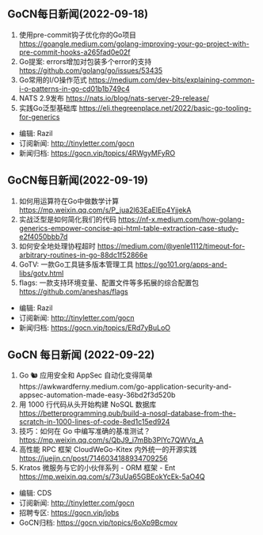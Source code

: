 ## GoCN每日新闻(2022-09-18)

1. 使用pre-commit钩子优化你的Go项目 https://goangle.medium.com/golang-improving-your-go-project-with-pre-commit-hooks-a265fad0e02f
2. Go提案: errors增加对包装多个error的支持 https://github.com/golang/go/issues/53435
3. Go常用的I/O操作范式 https://medium.com/dev-bits/explaining-common-i-o-patterns-in-go-cd01b1b749c4
4. NATS 2.9发布 https://nats.io/blog/nats-server-29-release/
5. 实践Go泛型基础库 https://eli.thegreenplace.net/2022/basic-go-tooling-for-generics

* 编辑: Razil
* 订阅新闻: http://tinyletter.com/gocn
* 新闻归档: https://gocn.vip/topics/4RWgyMFyRO

## GoCN每日新闻(2022-09-19)

1. 如何用运算符在Go中做数学计算 https://mp.weixin.qq.com/s/P_jua2l63EaElEp4YjjekA
2. 实战泛型是如何简化我们的代码 https://nf-x.medium.com/how-golang-generics-empower-concise-api-html-table-extraction-case-study-e2f4050bbb7d
3. 如何安全地处理协程超时 https://medium.com/@yenle1112/timeout-for-arbitrary-routines-in-go-88dc1f52866e
4. GoTV: 一款Go工具链多版本管理工具 https://go101.org/apps-and-libs/gotv.html
5. flags: 一款支持环境变量、配置文件等多拓展的综合配置包 https://github.com/aneshas/flags

* 编辑: Razil
* 订阅新闻: http://tinyletter.com/gocn
* 新闻归档: https://gocn.vip/topics/ERd7yBuLoO

## GoCN 每日新闻 (2022-09-22)

1. Go 🐿 应用安全和 AppSec 自动化变得简单https://awkwardferny.medium.com/go-application-security-and-appsec-automation-made-easy-36bd2f3d520b  
2. 用 1000 行代码从头开始构建 NoSQL 数据库 https://betterprogramming.pub/build-a-nosql-database-from-the-scratch-in-1000-lines-of-code-8ed1c15ed924 
3. 技巧：如何在 Go 中编写准确的基准测试？ https://mp.weixin.qq.com/s/QbJ9_i7mBb3PlYc7QWVq_A 
4. 高性能 RPC 框架 CloudWeGo-Kitex 内外统一的开源实践 https://juejin.cn/post/7146034188934709256 
5. Kratos 微服务与它的小伙伴系列 - ORM 框架 - Ent https://mp.weixin.qq.com/s/73uUa65GBEokYcEk-5aO4Q 

- 编辑: CDS
- 订阅新闻: http://tinyletter.com/gocn
- 招聘专区: https://gocn.vip/jobs
- GoCN归档:  https://gocn.vip/topics/6oXp9Bcmov
